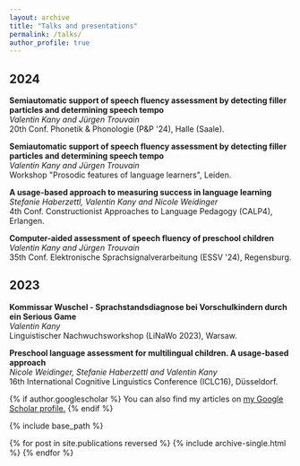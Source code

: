 ```yaml
---
layout: archive
title: "Talks and presentations"
permalink: /talks/
author_profile: true
---
```


## 2024

**Semiautomatic support of speech fluency assessment by detecting filler particles and determining speech tempo**<br>
*Valentin Kany and Jürgen Trouvain*<br>
20th Conf. Phonetik & Phonologie (P&P '24), Halle (Saale).

**Semiautomatic support of speech fluency assessment by detecting filler particles 
and determining speech tempo**<br>
*Valentin Kany and Jürgen Trouvain*<br>
Workshop "Prosodic features of language learners", Leiden.

**A usage-based approach to measuring success in language learning**<br>
*Stefanie Haberzettl, Valentin Kany and Nicole Weidinger*<br>
4th Conf. Constructionist Approaches to Language Pedagogy (CALP4), Erlangen.

**Computer-aided assessment of speech fluency of preschool children**<br>
*Valentin Kany and Jürgen Trouvain*<br>
35th Conf. Elektronische Sprachsignalverarbeitung (ESSV '24), Regensburg.

## 2023

**Kommissar Wuschel - Sprachstandsdiagnose bei Vorschulkindern durch ein Serious Game**<br>
*Valentin Kany*<br>
Linguistischer Nachwuchsworkshop (LiNaWo 2023), Warsaw.

**Preschool language assessment for multilingual children. A usage-based approach**<br>
*Nicole Weidinger, Stefanie Haberzettl and Valentin Kany*<br>
16th International Cognitive Linguistics Conference (ICLC16), Düsseldorf.


{% if author.googlescholar %}
  You can also find my articles on <u><a href="{{author.googlescholar}}">my Google Scholar profile</a>.</u>
{% endif %}

{% include base_path %}

{% for post in site.publications reversed %}
  {% include archive-single.html %}
{% endfor %}

